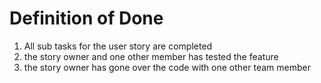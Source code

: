 # Definition of Done

1. All sub tasks for the user story are completed
2. the story owner and one other member has tested the feature
3. the story owner has gone over the code with one other team member